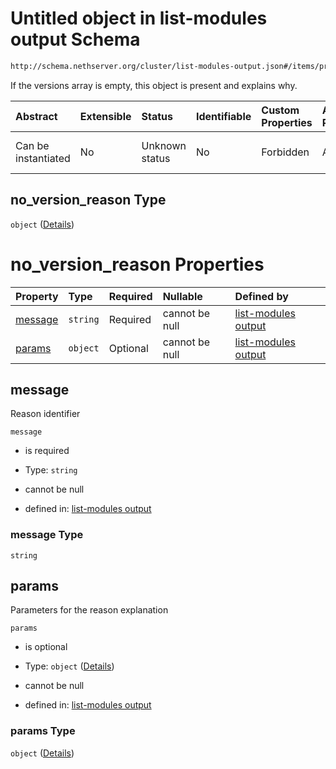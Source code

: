 # Untitled object in list-modules output Schema

```txt
http://schema.nethserver.org/cluster/list-modules-output.json#/items/properties/no_version_reason
```

If the versions array is empty, this object is present and explains why.

| Abstract            | Extensible | Status         | Identifiable | Custom Properties | Additional Properties | Access Restrictions | Defined In                                                                            |
| :------------------ | :--------- | :------------- | :----------- | :---------------- | :-------------------- | :------------------ | :------------------------------------------------------------------------------------ |
| Can be instantiated | No         | Unknown status | No           | Forbidden         | Allowed               | none                | [list-modules-output.json\*](cluster/list-modules-output.json "open original schema") |

## no\_version\_reason Type

`object` ([Details](list-modules-output-items-properties-no_version_reason.md))

# no\_version\_reason Properties

| Property            | Type     | Required | Nullable       | Defined by                                                                                                                                                                                                                 |
| :------------------ | :------- | :------- | :------------- | :------------------------------------------------------------------------------------------------------------------------------------------------------------------------------------------------------------------------- |
| [message](#message) | `string` | Required | cannot be null | [list-modules output](list-modules-output-items-properties-no_version_reason-properties-message.md "http://schema.nethserver.org/cluster/list-modules-output.json#/items/properties/no_version_reason/properties/message") |
| [params](#params)   | `object` | Optional | cannot be null | [list-modules output](list-modules-output-items-properties-no_version_reason-properties-params.md "http://schema.nethserver.org/cluster/list-modules-output.json#/items/properties/no_version_reason/properties/params")   |

## message

Reason identifier

`message`

* is required

* Type: `string`

* cannot be null

* defined in: [list-modules output](list-modules-output-items-properties-no_version_reason-properties-message.md "http://schema.nethserver.org/cluster/list-modules-output.json#/items/properties/no_version_reason/properties/message")

### message Type

`string`

## params

Parameters for the reason explanation

`params`

* is optional

* Type: `object` ([Details](list-modules-output-items-properties-no_version_reason-properties-params.md))

* cannot be null

* defined in: [list-modules output](list-modules-output-items-properties-no_version_reason-properties-params.md "http://schema.nethserver.org/cluster/list-modules-output.json#/items/properties/no_version_reason/properties/params")

### params Type

`object` ([Details](list-modules-output-items-properties-no_version_reason-properties-params.md))
